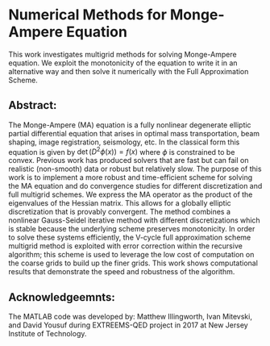 # Numerical Methods for Monge-Ampere Equation
This work investigates multigrid methods for solving Monge-Ampere equation. We exploit the monotonicity of the equation to write it in an alternative way and then solve it numerically with the Full Approximation Scheme. 

## Abstract: 
The Monge-Ampere (MA) equation is a fully nonlinear degenerate elliptic partial differential equation that arises in optimal mass transportation, beam shaping, image registration, seismology, etc. In the classical form this equation is given by $\det(D^2\phi(x)) = f(x)$ where $\phi$ is constrained to be convex. Previous work has produced solvers that are fast but can fail on realistic (non-smooth) data or robust but relatively slow. The purpose of this work is to implement a more robust and time-efficient scheme for solving the MA equation and do convergence studies for different discretization and full multigrid schemes. We express the MA operator as the product of the eigenvalues of the Hessian matrix. This allows for a globally elliptic discretization that is provably convergent. The method combines a nonlinear Gauss-Seidel iterative method with different discretizations which is stable because the underlying scheme preserves monotonicity. In order to solve these systems efficiently, the V-cycle full approximation scheme multigrid method is exploited with error correction within the recursive algorithm; this scheme is used to leverage the low cost of computation on the coarse grids to build up the finer grids. This work shows computational results that demonstrate the speed and robustness of the algorithm.

## Acknowledgeemnts:
The MATLAB code was developed by: Matthew Illingworth, Ivan Mitevski, and David Yousuf during EXTREEMS-QED project in 2017 at New Jersey Institute of Technology. 

